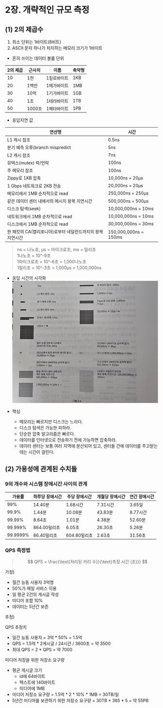 # 2장. 개략적인 규모 측정

## (1) 2의 제곱수

1. 최소 단위는 1바이트(8비트)
2. ASCII 문자 하나가 차지하는 메모리 크기가 1바이트

- 흔히 쓰이는 데이터 볼륨 단위

| 2의 제곱 | 근사치   | 이름     | 축약형 |
|-------|-------|--------|-----|
| 10    | 1천    | 1킬로바이트 | 1KB |
| 20    | 1백만   | 1메가바이트 | 1MB |
| 30    | 10억   | 1기가바이트 | 1GB |
| 40    | 1조    | 1테라바이트 | 1TB |
| 50    | 1000조 | 1페타바이트 | 1PB |

- 응답지연 값

| 연산명                                | 시간                    |
|------------------------------------|-----------------------|
| L1 캐시 참조                           | 0.5ns                 |
| 분기 예측 오류(branch mispredict         | 5ns                   |
| L2 캐시 참조                           | 7ns                   |
| 뮤텍스(mutex) 락/언락                    | 100ns                 |
| 주 메모리 참조                           | 100ns                 |
| Zippy로 1KB 압축                      | 10,000ns = 20μs       |
| 1 Gbps 네트워크로 2KB 전송                | 20,000ns = 20μs       |
| 메모리에서 1MB 순차적으로 read               | 250,000ns = 250μs     |
| 같은 데이터 센터 내에서의 메시지 왕복 지연시간         | 500,000ns = 500μs     |
| 디스크 탐색(seek)                       | 10,000,000ns = 10ms   |
| 네트워크에서 1MB 순차적으로 read              | 10,000,000ns = 10ms   |
| 디스크에서 1MB 순차적으로 read               | 30,000,000ns = 30ms   |
| 한 패킷의 CA(캘리포니아)로부터 네덜란드까지의 왕복 지연시간 | 150,000,000ns = 150ms |  |

> ns = 나노초, μs = 마이크로초, ms = 밀리초<br>
> 1나노초 = 10^-9초<br>
> 1마이크로초 = 10^-6초 = 1,000나노초<br>
> 1밀리초 = 10^-3초 = 1,000μs = 1,000,000ns

- 응답 시간의 시각화
![latency_visualization.jpg](../images/chapter2/latency_visualization.jpg)

- 핵심
  - 메모리는 빠르지만 디스크는 느리다.
  - 디스크 탐색은 가능한 피하라.
  - 단순한 압축 알고리즘은 빠르다.
  - 데이터를 인터넷으로 전송하기 전에 가능하면 압축하라.
  - 데이터 센터는 보통 여러 지역에 분산되어 있고, 센터들 간에 데이터를 주고받는 데는 시간이 걸린다.


## (2) 가용성에 관계된 수치들

### 9의 개수와 시스템 장애시간 사이의 관계

| 가용률      | 하루당 장애시간  | 주당 장애시간   | 개월당 장애시간 | 연간 장애시간 |
|----------|-----------|-----------|----------|---------|
| 99%      | 14.40분    | 1.68시간    | 7.31시간   | 3.65일   |
| 99.9%    | 1.44분     | 10.08분    | 43.83분   | 8.77시간  |
| 99.99%   | 8.64초     | 1.01분     | 4.38분    | 52.60분  |
| 99.999%  | 864.00밀리초 | 6.05초     | 26.30초   | 5.26분   |
| 99.9999% | 86.40밀리초  | 604.80밀리초 | 2.63초    | 31.56초  |

### QPS 측정법

> $$ QPS = \frac{\text{처리된 커리 수}}{\text{측정 시간 (초)}} $$

가정)
- 월간 능동 사용자 3억명
- 50%가 매일 서비스 이용
- 일 평균 2건의 게시글 작성
- 미디어 포함 10%
- 데이터는 5년간 보존

추정)

QPS 추정치
- 일간 능동 사용자 = 3억 * 50% = 1.5억
- QPS = 1.5억 * 2게시글 / 24시간 / 3600초 = 약 3500
- 최대 QPS = 2 * QPS = 약 7000

미디어 저장을 위한 저장소 요구량
- 평균 게시글 크기
  - id에 64바이트
  - 텍스트에 140바이트
  - 미디어에 1MB
- 미디어 저장소 요구량 = 1.5억 * 2 * 10% * 1MB = 30TB/일
- 5년간 미디어를 보관하기 위한 저장소 요구량 = 30TB * 365 * 5 = 약 55PB
